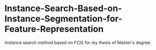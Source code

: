 # Instance-Search-Based-on-Instance-Segmentation-for-Feature-Representation
Instance search method based on FCIS for my thesis of Master's degree.
